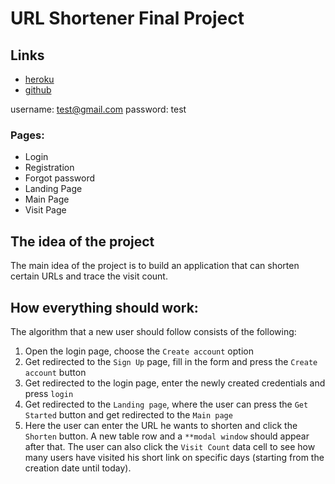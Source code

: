 # URL Shortener Final Project

## Links
* [heroku](https://cute-url.herokuapp.com/)
* [github](https://github.com/Hasanzada/url_shortener)

username: test@gmail.com
password: test

### Pages:

- Login
- Registration
- Forgot password 
- Landing Page
- Main Page
- Visit Page

## The idea of the project

The main idea of the project is to build an application that can shorten certain URLs and trace the visit count. 

## How everything should work: 
The algorithm that a new user should follow consists of the following:

1) Open the login page, choose the `Create account` option
2) Get redirected to the `Sign Up` page, fill in the form and press the `Create account` button
3) Get redirected to the login page, enter the newly created credentials and press `login`
4) Get redirected to the `Landing page`, where the user can press the `Get Started` button and get redirected to the `Main page`
5) Here the user can enter the URL he wants to shorten and click the `Shorten` button. A new table row and a `**modal window` should appear after that. The user can also click the `Visit Count` data cell to see how many users have visited his short link on specific days (starting from the creation date until today).
